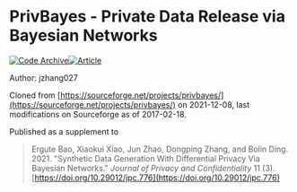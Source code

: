 # PrivBayes - Private Data Release via Bayesian Networks



[![Code Archive](https://zenodo.org/badge/DOI/10.5281/zenodo.5803438.svg)](https://doi.org/10.5281/zenodo.5803438)[![Article](https://zenodo.org/badge/DOI/10.29012/jpc.776.svg)](https://doi.org/10.29012/jpc.776)


Author: jzhang027 

Cloned from [https://sourceforge.net/projects/privbayes/](https://sourceforge.net/projects/privbayes/) on 2021-12-08, last modifications on Sourceforge as of 2017-02-18.

Published as a supplement to 

> Ergute Bao, Xiaokui Xiao, Jun Zhao, Dongping Zhang, and Bolin Ding. 2021. "Synthetic Data Generation With Differential Privacy
Via Bayesian Networks." *Journal of Privacy and Confidentiality* 11 (3). [https://doi.org/10.29012/jpc.776](https://doi.org/10.29012/jpc.776)
